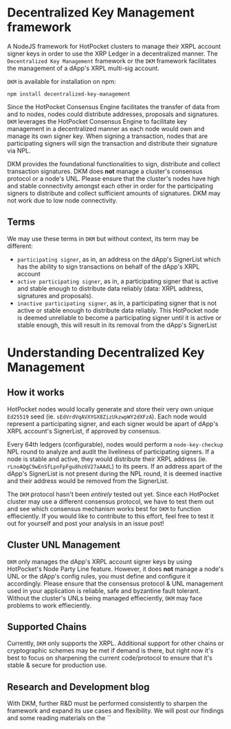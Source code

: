 # Decentralized Key Management framework
A NodeJS framework for HotPocket clusters to manage their XRPL account signer keys in order to use the XRP Ledger in a decentralized manner. The `Decentralized Key Management` framework or the `DKM` framework facilitates the management of a dApp's XRPL multi-sig account.

`DKM` is available for installation on npm:
```
npm install decentralized-key-management
```

Since the HotPocket Consensus Engine facilitates the transfer of data from and to nodes, nodes could distribute addresses, proposals and signatures. `DKM` leverages the HotPocket Consensus Engine to facilitate key management in a decentralized manner as each node would own and manage its own signer key. When signing a transaction, nodes that are participating signers will sign the transaction and distribute their signature via NPL.

DKM provides the foundational functionalities to sign, distribute and collect transaction signatures. DKM does **not** manage a cluster's consensus protocol or a node's UNL. Please ensure that the cluster's nodes have high and stable connectivity amongst each other in order for the participating signers to distribute and collect sufficient amounts of signatures. DKM may not work due to low node connectivity.

## Terms
We may use these terms in `DKM` but without context, its term may be different:
- `participating signer`, as in, an address on the dApp's SignerList which has the ability to sign transactions on behalf of the dApp's XRPL account
- `active participating signer`, as in, a participating signer that is active and stable enough to distribute data reliably (data: XRPL address, signatures and proposals).
- `inactive participating signer`, as in, a participating signer that is not active or stable enough to distribute data reliably. This HotPocket node is deemed unreliable to become a participating signer until it is active or stable enough, this will result in its removal from the dApp's SignerList

# Understanding Decentralized Key Management

## How it works
HotPocket nodes would locally generate and store their very own unique `Ed25519` seed (ie. `sEdVrdVqAVXYGX8ZizUkzwpWY2dXFzA`). Each node would represent a participating signer, and each signer would be apart of dApp's XRPL account's SignerList, if approved by consensus.

Every 64th ledgers (configurable), nodes would perform a `node-key-checkup` NPL round to analyze and audit the liveliness of participating signers. If a node is stable and active, they would distribute their XRPL address (ie. `rLnoAQgC9wEnSfLpnFpFgu8hz6V27aAAdL`) to its peers. If an address apart of the dApp's SignerList is not present during the NPL round, it is deemed inactive and their address would be removed from the SignerList.

The `DKM` protocol hasn't been *entirely* tested out yet. Since each HotPocket cluster may use a different consensus protocol, we have to test them out and see which consensus mechanism works best for `DKM` to function effieciently. If you would like to contribute to this effort, feel free to test it out for yourself and post your analysis in an issue post!

## Cluster UNL Management
`DKM` only manages the dApp's XRPL account signer keys by using HotPocket's Node Party Line feature. However, it does **not** manage a node's UNL or the dApp's config rules, you must define and configure it accordingly. Please ensure that the consensus protocol & UNL management used in your application is reliable, safe and byzantine fault tolerant. Without the cluster's UNLs being managed effieciently, `DKM` may face problems to work effieciently.

## Supported Chains
Currently, `DKM` only supports the XRPL. Additional support for other chains or cryptographic schemes may be met if demand is there, but right now it's best to focus on sharpening the current code/protocol to ensure that it's stable & secure for production use.

## Research and Development blog
With DKM, further R&D must be performed consistently to sharpen the framework and expand its use cases and flexibility. We will post our findings and some reading materials on the ``